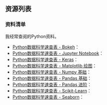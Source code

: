 ## 资源列表
### 资料清单

我经常查阅的Python资料。

- [Python数据科学速查表 - Bokeh](https://github.com/zlphacharlie/Learn_Python3/blob/main/information/cheatsheet/Python%E6%95%B0%E6%8D%AE%E7%A7%91%E5%AD%A6%E9%80%9F%E6%9F%A5%E8%A1%A8%20-%20Bokeh.pdf)：
- [Python数据科学速查表 - Jupyter Notebook](https://github.com/zlphacharlie/Learn_Python3/blob/main/information/cheatsheet/Python%E6%95%B0%E6%8D%AE%E7%A7%91%E5%AD%A6%E9%80%9F%E6%9F%A5%E8%A1%A8%20-%20Jupyter%20Notebook.pdf)：
- [Python数据科学速查表 - Keras](https://github.com/zlphacharlie/Learn_Python3/blob/main/information/cheatsheet/Python%E6%95%B0%E6%8D%AE%E7%A7%91%E5%AD%A6%E9%80%9F%E6%9F%A5%E8%A1%A8%20-%20Keras.pdf)：
- [Python数据科学速查表 - Matplotlib 绘图](https://github.com/zlphacharlie/Learn_Python3/blob/main/information/cheatsheet/Python%E6%95%B0%E6%8D%AE%E7%A7%91%E5%AD%A6%E9%80%9F%E6%9F%A5%E8%A1%A8%20-%20Matplotlib%20%E7%BB%98%E5%9B%BE.pdf)：
- [Python数据科学速查表 - Numpy 基础](https://github.com/zlphacharlie/Learn_Python3/blob/main/information/cheatsheet/Python%E6%95%B0%E6%8D%AE%E7%A7%91%E5%AD%A6%E9%80%9F%E6%9F%A5%E8%A1%A8%20-%20Numpy%20%E5%9F%BA%E7%A1%80.pdf)：
- [Python数据科学速查表 - Pandas 基础](https://github.com/zlphacharlie/Learn_Python3/blob/main/information/cheatsheet/Python%E6%95%B0%E6%8D%AE%E7%A7%91%E5%AD%A6%E9%80%9F%E6%9F%A5%E8%A1%A8%20-%20Pandas%20%E5%9F%BA%E7%A1%80.pdf)：
- [Python数据科学速查表 - Pandas 进阶](https://github.com/zlphacharlie/Learn_Python3/blob/main/information/cheatsheet/Python%E6%95%B0%E6%8D%AE%E7%A7%91%E5%AD%A6%E9%80%9F%E6%9F%A5%E8%A1%A8%20-%20Pandas%20%E8%BF%9B%E9%98%B6.pdf)：
- [Python数据科学速查表 - Scikit-Learn](https://github.com/zlphacharlie/Learn_Python3/blob/main/information/cheatsheet/Python%E6%95%B0%E6%8D%AE%E7%A7%91%E5%AD%A6%E9%80%9F%E6%9F%A5%E8%A1%A8%20-%20Scikit-Learn.pdf)：
- [Python数据科学速查表 - Seaborn](https://github.com/zlphacharlie/Learn_Python3/blob/main/information/cheatsheet/Python%E6%95%B0%E6%8D%AE%E7%A7%91%E5%AD%A6%E9%80%9F%E6%9F%A5%E8%A1%A8%20-%20Seaborn.pdf)：
